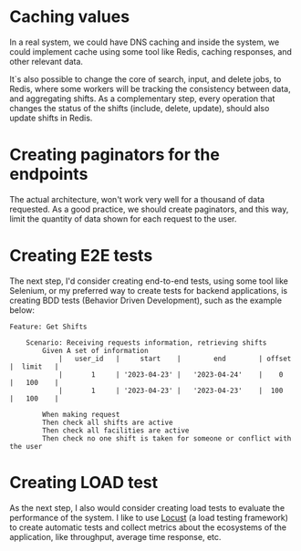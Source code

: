 # Caching values

In a real system, we could have DNS caching and inside the system, we could implement cache using some tool like Redis, caching responses, and other relevant data. 

It`s also possible to change the core of search, input, and delete jobs, to Redis, where some workers will be tracking the consistency between data, and aggregating shifts. As a complementary step, every operation that changes the status of the shifts (include, delete, update), should also update shifts in Redis.

# Creating paginators for the endpoints

The actual architecture, won't work very well for a thousand of data requested. As a good practice, we should create paginators, and this way, limit the quantity of data shown for each request to the user.

# Creating E2E tests

The next step, I'd consider creating end-to-end tests, using some tool like Selenium, or my preferred way to create tests for backend applications, is creating BDD tests (Behavior Driven Development), such as the example below:

```
Feature: Get Shifts

    Scenario: Receiving requests information, retrieving shifts
        Given A set of information
            |   user_id   |     start    |        end        | offset |  limit   |
            |       1     | '2023-04-23' |   '2023-04-24'    |    0   |   100    |
            |       1     | '2023-04-23' |   '2023-04-23'    |  100   |   100    |

        When making request
        Then check all shifts are active
        Then check all facilities are active
        Then check no one shift is taken for someone or conflict with the user
``` 

# Creating LOAD test

As the next step, I also would consider creating load tests to evaluate the performance of the system. I like to use [Locust](https://locust.io/) (a load testing framework) to create automatic tests and collect metrics about the ecosystems of the application, like throughput, average time response, etc.